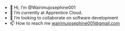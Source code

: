 - 👋 Hi, I’m @Wairimujosephine001 
- 🌱 I’m currently at Apprentice Cloud.
- 💞️ I’m looking to collaborate on software development
- 📫 How to reach me  wairimujosephine001@gmail.com

<!---
Wairimujosephine001/Wairimujosephine001 is a ✨ special ✨ repository because its `README.md` (this file) appears on your GitHub profile.
You can click the Preview link to take a look at your changes.
--->
